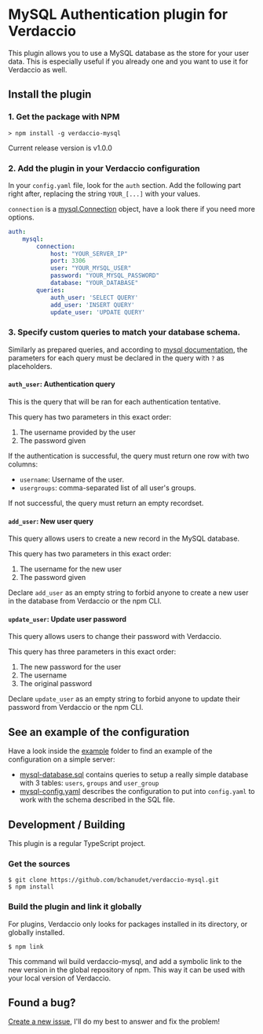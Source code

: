 # MySQL Authentication plugin for Verdaccio

This plugin allows you to use a MySQL database as the store for your user data. This is especially useful if you already one and you want to use it for Verdaccio as well. 

## Install the plugin

### 1. Get the package with NPM

    > npm install -g verdaccio-mysql

Current release version is v1.0.0

### 2. Add the plugin in your Verdaccio configuration

In your `config.yaml` file, look for the `auth` section. Add the following part right after, replacing the string `YOUR_[...]` with your values.

`connection` is a [mysql.Connection](https://github.com/mysqljs/mysql#connection-options) object, have a look there if you need more options.

```yaml
auth:
    mysql:
        connection:
            host: "YOUR_SERVER_IP"
            port: 3306
            user: "YOUR_MYSQL_USER"
            password: "YOUR_MYSQL_PASSWORD"
            database: "YOUR_DATABASE"
        queries:
            auth_user: 'SELECT QUERY'
            add_user: 'INSERT QUERY'
            update_user: 'UPDATE QUERY'
```

### 3. Specify custom queries to match your database schema.

Similarly as prepared queries, and according to [mysql documentation](https://github.com/mysqljs/mysql#escaping-query-values), the parameters for each query must be declared in the query with `?` as placeholders.

#### `auth_user`: Authentication query

This is the query that will be ran for each authentication tentative. 

This query has two parameters in this exact order:

1. The username provided by the user
2. The password given

If the authentication is successful, the query must return one row with two columns: 

- `username`: Username of the user.
- `usergroups`: comma-separated list of all user's groups.

If not successful, the query must return an empty recordset.


#### `add_user`: New user query 

This query allows users to create a new record in the MySQL database.

This query has two parameters in this exact order:

1. The username for the new user
2. The password given

Declare `add_user` as an empty string to forbid anyone to create a new user in the database from Verdaccio or the npm CLI. 

#### `update_user`: Update user password

This query allows users to change their password with Verdaccio.

This query has three parameters in this exact order:

1. The new password for the user
2. The username 
3. The original password 

Declare `update_user` as an empty string to forbid anyone to update their password from Verdaccio or the npm CLI.

## See an example of the configuration

Have a look inside the [example](example/) folder to find an example of the configuration on a simple server:

- [mysql-database.sql](example/mysql-database.sql) contains queries to setup a really simple database with 3 tables: `users`, `groups` and `user_group`
- [mysql-config.yaml](example/mysql-config.yaml) describes the configuration to put into `config.yaml` to work with the schema described in the SQL file.

## Development / Building

This plugin is a regular TypeScript project. 

### Get the sources

    $ git clone https://github.com/bchanudet/verdaccio-mysql.git
    $ npm install 

### Build the plugin and link it globally

For plugins, Verdaccio only looks for packages installed in its directory, or globally installed. 

    $ npm link

This command wil build verdaccio-mysql, and add a symbolic link to the new version in the global repository of npm. This way it can be used with your local version of Verdaccio.

## Found a bug?

[Create a new issue](https://github.com/bchanudet/verdaccio-mysql/issues/new), I'll do my best to answer and fix the problem! 

